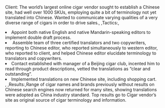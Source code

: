 Client: The world’s largest online cigar vendor sought to establish a Chinese site, had well over 1000 SKUs, employing quite a bit of terminology not yet translated into Chinese. Wanted to communicate varying qualities of a very diverse range of cigars in order to drive sales., ,Tactics:,<li>Appoint both native English and native Mandarin-speaking editors to implement double draft process.</li><li> Assemble team of three certified translators and two copywriters, reporting to Chinese editor, who reported simultaneously to western editor, who reported to client, and helped Chinese editor elucidate terminology to translators and copywriters.</li><li>Contact established with manager of a Beijing cigar club, incented him to read through product descriptions, vetted the translations as “clear and outstanding”.</li><li>Implemented translations on new Chinese site, including shopping cart.</li>, ,Results:,Range of cigar names and brands previously without results on Chinese search engines now returned for many sites, showing translations were adopted as China industry standard. Top results go to Cigar vendor’s site as original source of cigar terminology and information.